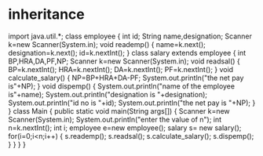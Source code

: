 # inheritance
import java.util.*;
class employee
{
int id;
String name,designation;
Scanner k=new Scanner(System.in);
void reademp()
{
name=k.next();
designation=k.next();
id=k.nextInt();
}
class salary extends employee
{
int BP,HRA,DA,PF,NP;
Scanner k=new Scanner(System.in);
void readsal()
{
BP=k.nextInt();
HRA=k.nextInt();
DA=k.nextInt();
PF=k.nextInt();
}
void calculate_salary()
{
NP=BP+HRA+DA-PF;
System.out.println("the net pay is"+NP);
}
void dispemp()
{
System.out.println("name of the employee is"+name);
System.out.println("designation is "+designation);
System.out.println("id no is "+id);
System.out.println("the net pay is "+NP);
}
}
class Main
{
public static void main(String args[])
{
Scanner k=new Scanner(System.in);
System.out.println("enter the value of n");
int n=k.nextInt();
int i;
employee e=new employee();
salary s= new salary();
for(i=0;i<n;i++)
{
s.reademp();
s.readsal();
s.calculate_salary();
s.dispemp();
}
}
}
}


